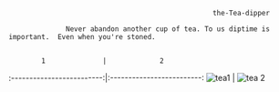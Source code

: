                                                       the-Tea-dipper

                  Never abandon another cup of tea. To us diptime is important.  Even when you're stoned.


            1              |             2
:-------------------------:|:-------------------------: 
![tea1](https://user-images.githubusercontent.com/61739179/83427751-829e8100-a431-11ea-8741-310ccc40d64d.gif) | ![tea 2](https://user-images.githubusercontent.com/61739179/83426836-10796c80-a430-11ea-8184-2d45f0190283.gif)
